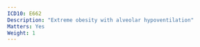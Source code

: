 ```yaml
---
ICD10: E662
Description: "Extreme obesity with alveolar hypoventilation"
Matters: Yes
Weight: 1
---
```


